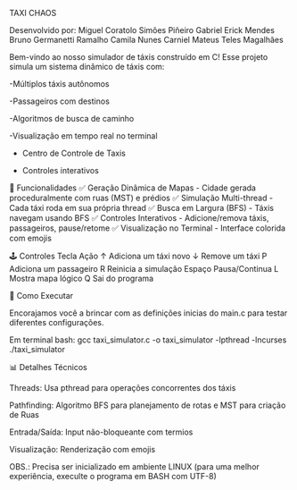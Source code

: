 TAXI CHAOS

Desenvolvido por: 
Miguel Coratolo Simões Piñeiro
Gabriel Erick Mendes
Bruno Germanetti Ramalho
Camila Nunes Carniel
Mateus Teles Magalhães

Bem-vindo ao nosso simulador de táxis construído em C! Esse projeto simula um sistema dinâmico de táxis com:

-Múltiplos táxis autônomos

-Passageiros com destinos

-Algoritmos de busca de caminho

-Visualização em tempo real no terminal

- Centro de Controle de Taxis

- Controles interativos

🌟 Funcionalidades
✅ Geração Dinâmica de Mapas - Cidade gerada proceduralmente com ruas (MST) e prédios
✅ Simulação Multi-thread - Cada táxi roda em sua própria thread
✅ Busca em Largura (BFS) - Táxis navegam usando BFS
✅ Controles Interativos - Adicione/remova táxis, passageiros, pause/retome
✅ Visualização no Terminal - Interface colorida com emojis

🕹️ Controles
Tecla	Ação
↑       Adiciona um táxi novo
↓       Remove um táxi
P       Adiciona um passageiro
R	    Reinicia a simulação
Espaço  Pausa/Continua
L       Mostra mapa lógico
Q       Sai do programa

🚀 Como Executar

Encorajamos você a brincar com as definições inicias do main.c para testar diferentes configurações.

Em terminal bash:
gcc taxi_simulator.c -o taxi_simulator -lpthread -lncurses
./taxi_simulator

📊 Detalhes Técnicos

Threads: Usa pthread para operações concorrentes dos táxis

Pathfinding: Algoritmo BFS para planejamento de rotas e MST para criação de Ruas

Entrada/Saída: Input não-bloqueante com termios

Visualização: Renderização com emojis

OBS.: Precisa ser inicializado em ambiente LINUX (para uma melhor experiência, execulte o programa em BASH com UTF-8)

